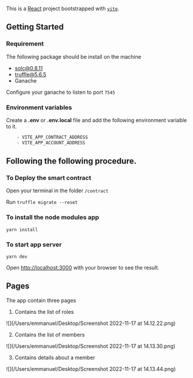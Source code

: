 This is a [React](https://reactjs.org/) project bootstrapped
with [`vite`](https://vite.dev/).

## Getting Started

### Requirement

The following package should be install on the machine

* solc@0.8.11
* truffle@5.6.5
* Ganache

Configure your ganache to listen to port `7545`

### Environment variables

Create a **.env** or **.env.local** file and add the following environment variable to it.

```bash
    - VITE_APP_CONTRACT_ADDRESS
    - VITE_APP_ACCOUNT_ADDRESS
```

## Following the following procedure.

### To Deploy the smart contract

Open your terminal in the folder ``/contract``

Run ``truffle migrate --reset``

### To install the node modules app

``yarn install``

### To start app server

``yarn dev``

Open [http://localhost:3000](http://localhost:3000) with your browser to see the result.

## Pages

The app contain three pages

1. Contains the list of roles

![](/Users/emmanuel/Desktop/Screenshot 2022-11-17 at 14.12.22.png)

2. Contains the list of members

![](/Users/emmanuel/Desktop/Screenshot 2022-11-17 at 14.13.30.png)

3. Contains details about a member

![](/Users/emmanuel/Desktop/Screenshot 2022-11-17 at 14.13.44.png)